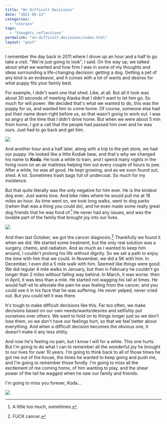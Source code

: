 ```yaml
---
title: "On Difficult Decisions"
date: "2021-05-13"
categories: 
  - "stories"
tags: 
  - "thoughts_reflections"
permalink: "on-difficult-decisions/index.html"
layout: "post"
---
```


I remember the day back in 2011 where I drove up an hour and a half to go take a visit. "We're just going to look", I said. On the way up, we talked about what we wanted and how firm I was in some of my thoughts and ideas surrounding a life-changing decision: getting a dog. Getting a pet of any kind is an endeavor, and it comes with a lot of wants and desires for what puppy fits your family best.

For example, I didn't want one that shed. Like, at all. But all it took was about 30 seconds of meeting Alaska that I didn't want to let him go. So much for will power. We decided that's what we wanted to do, this was the puppy for us, and wanted him to come home. Of course, someone else had put their name down right before us, so that wasn't going to work out. I was so angry at the time that I didn't drive home. But when we were about 5 min from home, I got a call that the people had passed him over and he was ours. Just had to go back and get him.

[![](/images/Baby-Koda-450x450.jpeg)](/images/Baby-Koda-scaled.jpeg)

And another hour and a half later, along with a trip to the pet store, we had our puppy. He looked like a little Kodiak bear, and that's why we changed his name to **Koda**. He took a while to train, and I spend many nights in the living room on an air mattress helping him out every couple of hours to pee. After a while, he was all good. He kept growing, and as we soon found out, shed. A lot. Sometimes trash bags full of undercoat. So much for my insistence.

But that quite literally was the only negative for him ever. He is the kindest dog ever. Just wants love. And bike rides where he would pull me at 16 miles an hour. As time went on, we took long walks, went to dog parks ()when that was a thing you could do), and he even made some really great dog friends that he was fond of.[^1] He never had any issues, and was the lovable part of the family that brought joy into our lives.

[![](/images/Happy-Koda-450x450.jpeg)](/images/Happy-Koda.jpeg)

And then last October, we got the cancer diagnosis.[^2] Thankfully we found it when we did. We started some treatment, but the only real solution was a surgery, chemo, and radiation. And as much as I wanted to keep him around, I couldn't prolong his life without dignity. So we set a path to enjoy the time with him that we could. In November, we did a 5K with him. In December, I even did a 5 mile walk with him. Seemed like things were good. We did regular 4 mile walks in January, but then in February he couldn't go longer than 2 miles without falling way behind. In March, it was worse. then in April, it was less than a mile. He started not wagging his tail at times. He would half-sit to alleviate the pain he was feeling from the cancer, and you could see it in his face that he was suffering. He never yelped, never cried out. But you could tell it was there.

It's tough to make difficult decisions like this. Far too often, we make decisions based on our own needs/wants/desires and selfishly put ourselves over others. We want to hold on to things longer just so we don't lose them, so we don't have our feelings hurt, so that we feel better about everything. And when a difficult decision becomes the obvious one, it doesn't make it any less shitty.

And now he's feeling no pain, but I know I will for a while. This one hurts. But I'm going to do what I can to remember all the wonderful joy he brought to our lives for over 10 years. I'm going to think back to all of those times he got me out of the house, the times he wanted to keep going and push me, and I'm going to remember those fondly. I'm going to miss all the excitement of me coming home, of him wanting to play, and the shear power of the tail he wagged when he saw our family and friends.

I'm going to miss you forever, Koda…

[![](/images/Koda-Resting-768x1024.jpeg)](/images/Koda-Resting-scaled.jpeg)

[^1]: A little too much, sometimes.

[^2]: FUCK cancer.
